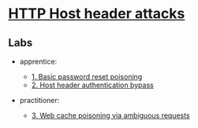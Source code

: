 # [HTTP Host header attacks](https://portswigger.net/web-security/host-header)

## Labs

- apprentice:
  - [1. Basic password reset poisoning](./lab/1.%20Basic%20password%20reset%20poisoning.md)
  - [2. Host header authentication bypass](./lab/2.%20Host%20header%20authentication%20bypass.md)

- practitioner:
  - [3. Web cache poisoning via ambiguous requests](./lab/3.%20Web%20cache%20poisoning%20via%20ambiguous%20requests.md)
